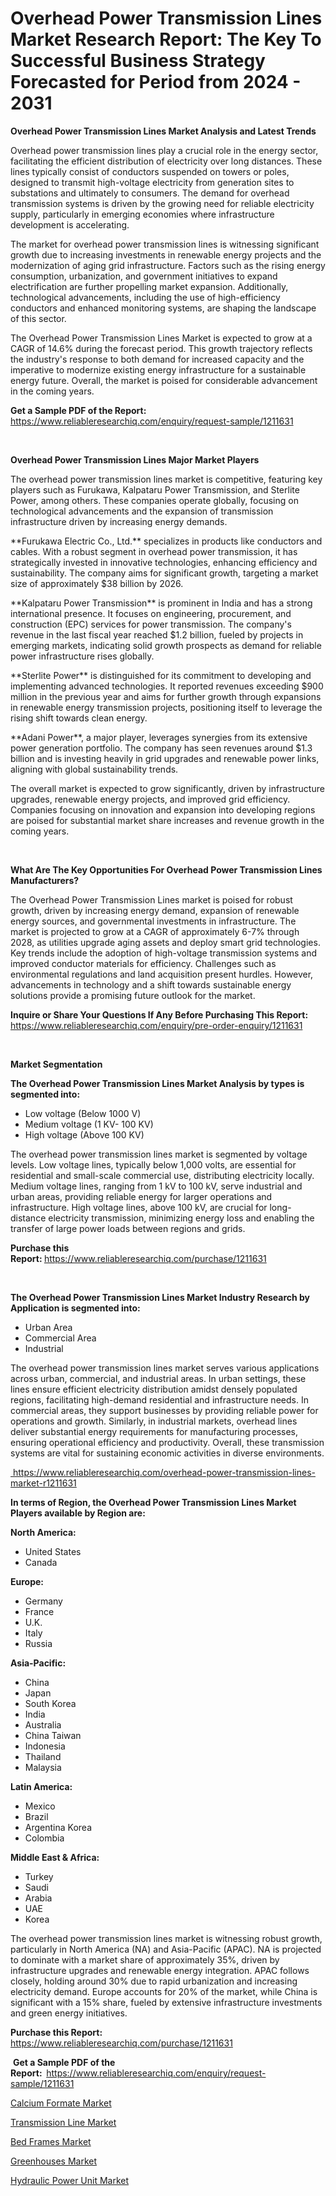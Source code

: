 <p><h1>Overhead Power Transmission Lines Market Research Report: The Key To Successful Business Strategy Forecasted for Period from 2024 - 2031</h1></p><p><strong>Overhead Power Transmission Lines Market Analysis and Latest Trends</strong></p>
<p><p>Overhead power transmission lines play a crucial role in the energy sector, facilitating the efficient distribution of electricity over long distances. These lines typically consist of conductors suspended on towers or poles, designed to transmit high-voltage electricity from generation sites to substations and ultimately to consumers. The demand for overhead transmission systems is driven by the growing need for reliable electricity supply, particularly in emerging economies where infrastructure development is accelerating.</p><p>The market for overhead power transmission lines is witnessing significant growth due to increasing investments in renewable energy projects and the modernization of aging grid infrastructure. Factors such as the rising energy consumption, urbanization, and government initiatives to expand electrification are further propelling market expansion. Additionally, technological advancements, including the use of high-efficiency conductors and enhanced monitoring systems, are shaping the landscape of this sector.</p><p>The Overhead Power Transmission Lines Market is expected to grow at a CAGR of 14.6% during the forecast period. This growth trajectory reflects the industry's response to both demand for increased capacity and the imperative to modernize existing energy infrastructure for a sustainable energy future. Overall, the market is poised for considerable advancement in the coming years.</p></p>
<p><strong>Get a Sample PDF of the Report:&nbsp;</strong> <a href="https://www.reliableresearchiq.com/enquiry/request-sample/1211631?utm_campaign=101&utm_medium=2&utm_source=Github&utm_content=ia&utm_term=17122024&utm_id=overhead-power-transmission-lines">https://www.reliableresearchiq.com/enquiry/request-sample/1211631</a></p>
<p>&nbsp;</p>
<p><strong>Overhead Power Transmission Lines Major Market Players</strong></p>
<p><p>The overhead power transmission lines market is competitive, featuring key players such as Furukawa, Kalpataru Power Transmission, and Sterlite Power, among others. These companies operate globally, focusing on technological advancements and the expansion of transmission infrastructure driven by increasing energy demands.</p><p>**Furukawa Electric Co., Ltd.** specializes in products like conductors and cables. With a robust segment in overhead power transmission, it has strategically invested in innovative technologies, enhancing efficiency and sustainability. The company aims for significant growth, targeting a market size of approximately $38 billion by 2026.</p><p>**Kalpataru Power Transmission** is prominent in India and has a strong international presence. It focuses on engineering, procurement, and construction (EPC) services for power transmission. The company's revenue in the last fiscal year reached $1.2 billion, fueled by projects in emerging markets, indicating solid growth prospects as demand for reliable power infrastructure rises globally.</p><p>**Sterlite Power** is distinguished for its commitment to developing and implementing advanced technologies. It reported revenues exceeding $900 million in the previous year and aims for further growth through expansions in renewable energy transmission projects, positioning itself to leverage the rising shift towards clean energy.</p><p>**Adani Power**, a major player, leverages synergies from its extensive power generation portfolio. The company has seen revenues around $1.3 billion and is investing heavily in grid upgrades and renewable power links, aligning with global sustainability trends.</p><p>The overall market is expected to grow significantly, driven by infrastructure upgrades, renewable energy projects, and improved grid efficiency. Companies focusing on innovation and expansion into developing regions are poised for substantial market share increases and revenue growth in the coming years.</p></p>
<p>&nbsp;</p>
<p><strong>What Are The Key Opportunities For Overhead Power Transmission Lines Manufacturers?</strong></p>
<p><p>The Overhead Power Transmission Lines market is poised for robust growth, driven by increasing energy demand, expansion of renewable energy sources, and governmental investments in infrastructure. The market is projected to grow at a CAGR of approximately 6-7% through 2028, as utilities upgrade aging assets and deploy smart grid technologies. Key trends include the adoption of high-voltage transmission systems and improved conductor materials for efficiency. Challenges such as environmental regulations and land acquisition present hurdles. However, advancements in technology and a shift towards sustainable energy solutions provide a promising future outlook for the market.</p></p>
<p><strong>Inquire or Share Your Questions If Any Before Purchasing This Report:</strong> <a href="https://www.reliableresearchiq.com/enquiry/pre-order-enquiry/1211631?utm_campaign=101&utm_medium=2&utm_source=Github&utm_content=ia&utm_term=17122024&utm_id=overhead-power-transmission-lines">https://www.reliableresearchiq.com/enquiry/pre-order-enquiry/1211631</a></p>
<p>&nbsp;</p>
<p><strong>Market Segmentation</strong></p>
<p><strong>The Overhead Power Transmission Lines Market Analysis by types is segmented into:</strong></p>
<p><ul><li>Low voltage (Below 1000 V)</li><li>Medium voltage (1 KV- 100 KV)</li><li>High voltage (Above 100 KV)</li></ul></p>
<p><p>The overhead power transmission lines market is segmented by voltage levels. Low voltage lines, typically below 1,000 volts, are essential for residential and small-scale commercial use, distributing electricity locally. Medium voltage lines, ranging from 1 kV to 100 kV, serve industrial and urban areas, providing reliable energy for larger operations and infrastructure. High voltage lines, above 100 kV, are crucial for long-distance electricity transmission, minimizing energy loss and enabling the transfer of large power loads between regions and grids.</p></p>
<p><strong>Purchase this Report:&nbsp;</strong><a href="https://www.reliableresearchiq.com/purchase/1211631?utm_campaign=101&utm_medium=2&utm_source=Github&utm_content=ia&utm_term=17122024&utm_id=overhead-power-transmission-lines">https://www.reliableresearchiq.com/purchase/1211631</a></p>
<p>&nbsp;</p>
<p><strong>The Overhead Power Transmission Lines Market Industry Research by Application is segmented into:</strong></p>
<p><ul><li>Urban Area</li><li>Commercial Area</li><li>Industrial</li></ul></p>
<p><p>The overhead power transmission lines market serves various applications across urban, commercial, and industrial areas. In urban settings, these lines ensure efficient electricity distribution amidst densely populated regions, facilitating high-demand residential and infrastructure needs. In commercial areas, they support businesses by providing reliable power for operations and growth. Similarly, in industrial markets, overhead lines deliver substantial energy requirements for manufacturing processes, ensuring operational efficiency and productivity. Overall, these transmission systems are vital for sustaining economic activities in diverse environments.</p></p>
<p><a href="https://www.reliableresearchiq.com/overhead-power-transmission-lines-market-r1211631?utm_campaign=101&utm_medium=2&utm_source=Github&utm_content=ia&utm_term=17122024&utm_id=overhead-power-transmission-lines">&nbsp;https://www.reliableresearchiq.com/overhead-power-transmission-lines-market-r1211631</a></p>
<p><strong>In terms of Region, the Overhead Power Transmission Lines Market Players available by Region are:</strong></p>
<p>
    <p> <strong> North America: </strong>
        <ul>
            <li>United States</li>
            <li>Canada</li>
        </ul>
        </p> 
    <p> <strong> Europe: </strong>
        <ul>
            <li>Germany</li>
            <li>France</li>
            <li>U.K.</li>
            <li>Italy</li>
            <li>Russia</li>
        </ul>
        </p> 
    <p> <strong> Asia-Pacific: </strong>
        <ul>
            <li>China</li>
            <li>Japan</li>
            <li>South Korea</li>
            <li>India</li>
            <li>Australia</li>
            <li>China Taiwan</li>
            <li>Indonesia</li>
            <li>Thailand</li>
            <li>Malaysia</li>
        </ul>
        </p> 
    <p> <strong> Latin America: </strong>
        <ul>
            <li>Mexico</li>
            <li>Brazil</li>
            <li>Argentina Korea</li>
            <li>Colombia</li>
        </ul>
        </p> 
    <p> <strong> Middle East & Africa: </strong>
        <ul>
            <li>Turkey</li>
            <li>Saudi</li>
            <li>Arabia</li>
            <li>UAE</li>
            <li>Korea</li>
        </ul>
    </p>
    </p>
<p><p>The overhead power transmission lines market is witnessing robust growth, particularly in North America (NA) and Asia-Pacific (APAC). NA is projected to dominate with a market share of approximately 35%, driven by infrastructure upgrades and renewable energy integration. APAC follows closely, holding around 30% due to rapid urbanization and increasing electricity demand. Europe accounts for 20% of the market, while China is significant with a 15% share, fueled by extensive infrastructure investments and green energy initiatives.</p></p>
<p><strong>Purchase this Report: </strong><a href="https://www.reliableresearchiq.com/purchase/1211631?utm_campaign=101&utm_medium=2&utm_source=Github&utm_content=ia&utm_term=17122024&utm_id=overhead-power-transmission-lines">https://www.reliableresearchiq.com/purchase/1211631</a></p>
<p>&nbsp;<strong>Get a Sample PDF of the Report:&nbsp;&nbsp;</strong><a href="https://www.reliableresearchiq.com/enquiry/request-sample/1211631?utm_campaign=101&utm_medium=2&utm_source=Github&utm_content=ia&utm_term=17122024&utm_id=overhead-power-transmission-lines">https://www.reliableresearchiq.com/enquiry/request-sample/1211631</a></p>
<p><strong></strong></p>
<p><p><a href="https://www.linkedin.com/pulse/a-mkt-nova-vc8zf?utm_campaign=101&utm_medium=2&utm_source=Github&utm_content=ia&utm_term=17122024&utm_id=overhead-power-transmission-lines">Calcium Formate Market</a></p><p><a href="https://www.linkedin.com/pulse/projected-revenue-market-growth-transmission-line-industry-116-awrjf?utm_campaign=101&utm_medium=2&utm_source=Github&utm_content=ia&utm_term=17122024&utm_id=overhead-power-transmission-lines">Transmission Line Market</a></p><p><a href="https://www.linkedin.com/pulse/bed-frames-market-outlook-2024-2031-projected-cagr-142-insights-srabf?utm_campaign=101&utm_medium=2&utm_source=Github&utm_content=ia&utm_term=17122024&utm_id=overhead-power-transmission-lines">Bed Frames Market</a></p><p><a href="https://www.linkedin.com/pulse/emerging-opportunities-challenges-global-greenhouses-market-lrfue?utm_campaign=101&utm_medium=2&utm_source=Github&utm_content=ia&utm_term=17122024&utm_id=overhead-power-transmission-lines">Greenhouses Market</a></p><p><a href="https://www.linkedin.com/pulse/comprehensive-analysis-hydraulic-power-unit-market-projected-gbeaf?utm_campaign=101&utm_medium=2&utm_source=Github&utm_content=ia&utm_term=17122024&utm_id=overhead-power-transmission-lines">Hydraulic Power Unit Market</a></p></p>